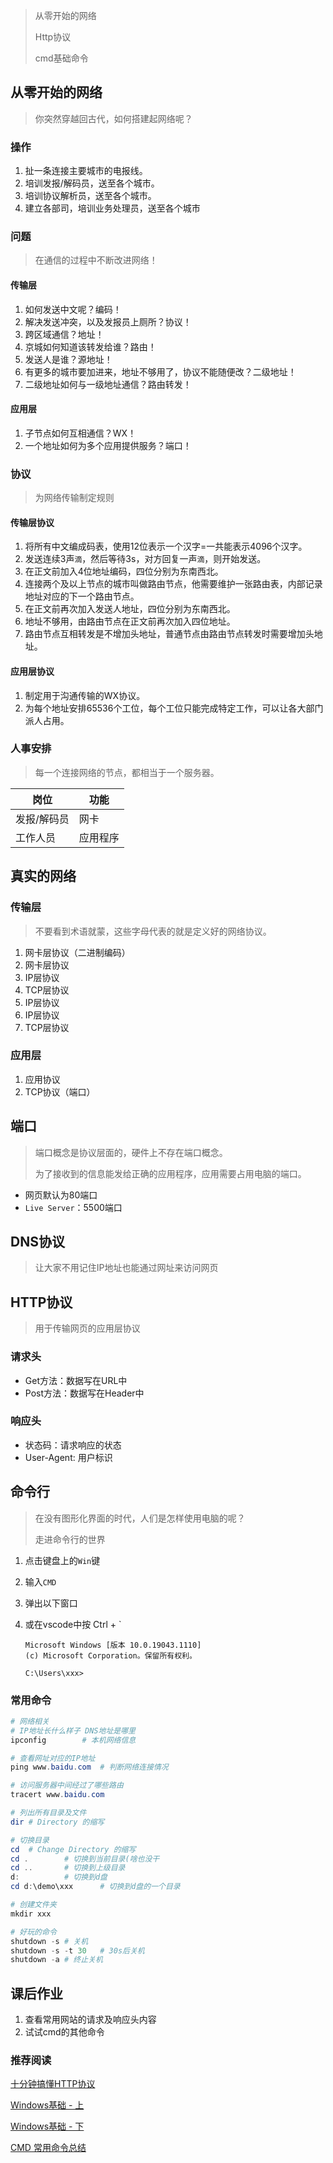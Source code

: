 > 从零开始的网络
>
> Http协议
>
> cmd基础命令

## 从零开始的网络

> 你突然穿越回古代，如何搭建起网络呢？

### 操作

1. 扯一条连接主要城市的电报线。
2. 培训发报/解码员，送至各个城市。
3. 培训协议解析员，送至各个城市。
4. 建立各部司，培训业务处理员，送至各个城市

### 问题

> 在通信的过程中不断改进网络！

#### 传输层

1. 如何发送中文呢？编码！
2. 解决发送冲突，以及发报员上厕所？协议！
3. 跨区域通信？地址！
4. 京城如何知道该转发给谁？路由！
5. 发送人是谁？源地址！
6. 有更多的城市要加进来，地址不够用了，协议不能随便改？二级地址！
7. 二级地址如何与一级地址通信？路由转发！

#### 应用层

1. 子节点如何互相通信？WX！
2. 一个地址如何为多个应用提供服务？端口！

### 协议

> 为网络传输制定规则

#### 传输层协议

1. 将所有中文编成码表，使用12位表示一个汉字=一共能表示4096个汉字。
2. 发送连续3声`滴`，然后等待3s，对方回复一声`滴`，则开始发送。
3. 在正文前加入4位地址编码，四位分别为东南西北。
4. 连接两个及以上节点的城市叫做路由节点，他需要维护一张路由表，内部记录地址对应的下一个路由节点。
5. 在正文前再次加入发送人地址，四位分别为东南西北。
6. 地址不够用，由路由节点在正文前再次加入四位地址。
7. 路由节点互相转发是不增加头地址，普通节点由路由节点转发时需要增加头地址。

#### 应用层协议

1. 制定用于沟通传输的WX协议。
2. 为每个地址安排65536个工位，每个工位只能完成特定工作，可以让各大部门派人占用。

### 人事安排

> 每一个连接网络的节点，都相当于一个服务器。

| 岗位        | 功能     |
| ----------- | -------- |
| 发报/解码员 | 网卡     |
| 工作人员    | 应用程序 |

## 真实的网络

### 传输层

> 不要看到术语就蒙，这些字母代表的就是定义好的网络协议。

1. 网卡层协议（二进制编码）
2. 网卡层协议
3. IP层协议
4. TCP层协议
5. IP层协议
6. IP层协议
7. TCP层协议

### 应用层

1. 应用协议
2. TCP协议（端口）

## 端口

> 端口概念是协议层面的，硬件上不存在端口概念。
>
> 为了接收到的信息能发给正确的应用程序，应用需要占用电脑的端口。

- 网页默认为80端口
- `Live Server`：5500端口

## DNS协议

> 让大家不用记住IP地址也能通过网址来访问网页

## HTTP协议

> 用于传输网页的应用层协议

### 请求头

- Get方法：数据写在URL中
- Post方法：数据写在Header中

### 响应头

- 状态码：请求响应的状态
- User-Agent: 用户标识

## 命令行

> 在没有图形化界面的时代，人们是怎样使用电脑的呢？
>
> 走进命令行的世界


1. 点击键盘上的`Win`键

2. 输入`CMD`

3. 弹出以下窗口

4. 或在vscode中按 Ctrl + `

   ```
   Microsoft Windows [版本 10.0.19043.1110]
   (c) Microsoft Corporation。保留所有权利。
   
   C:\Users\xxx>
   ```

### 常用命令

```powershell
# 网络相关 
# IP地址长什么样子 DNS地址是哪里
ipconfig		# 本机网络信息

# 查看网址对应的IP地址
ping www.baidu.com	# 判断网络连接情况

# 访问服务器中间经过了哪些路由
tracert www.baidu.com

# 列出所有目录及文件
dir	# Directory 的缩写

# 切换目录 
cd 	# Change Directory 的缩写
cd .		# 切换到当前目录(啥也没干
cd ..		# 切换到上级目录
d:			# 切换到d盘
cd d:\demo\xxx		# 切换到d盘的一个目录

# 创建文件夹
mkdir xxx

# 好玩的命令
shutdown -s # 关机
shutdown -s -t 30	# 30s后关机
shutdown -a	# 终止关机
```

## 课后作业

1. 查看常用网站的请求及响应头内容
2. 试试cmd的其他命令

### 推荐阅读

[十分钟搞懂HTTP协议](https://zhuanlan.zhihu.com/p/72616216)

[Windows基础 - 上](https://zhuanlan.zhihu.com/p/87943356)

[Windows基础 - 下](https://zhuanlan.zhihu.com/p/88143812)

[CMD 常用命令总结](https://zhuanlan.zhihu.com/p/415002296)

